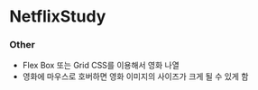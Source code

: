 # NetflixStudy


### Other
- Flex Box 또는 Grid CSS를 이용해서 영화 나열
- 영화에 마우스로 호버하면 영화 이미지의 사이즈가 크게 될 수 있게 함

